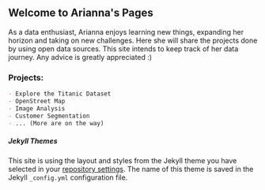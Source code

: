 ## Welcome to Arianna's Pages

As a data enthusiast, Arianna enjoys learning new things, expanding her horizon and taking on new challenges. Here she will share the projects done by using open data sources. This site intends to keep track of her data journey. Any advice is greatly appreciated :) 

### Projects:
```markdown
- Explore the Titanic Dataset
- OpenStreet Map
- Image Analysis
- Customer Segmentation
- ... (More are on the way)

```



##### Jekyll Themes
This site is using the layout and styles from the Jekyll theme you have selected in your [repository settings](https://github.com/swfi/swfi.github.io/settings). The name of this theme is saved in the Jekyll `_config.yml` configuration file.
